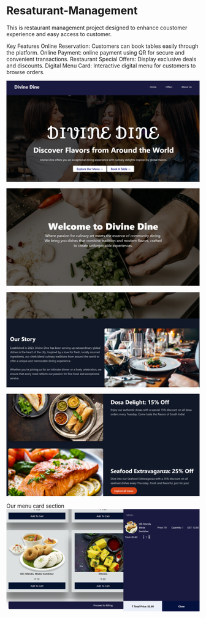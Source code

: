 # Resaturant-Management
This is restaurant management project designed to enhance coustomer experience and easy access to customer.

Key Features
Online Reservation: Customers can book tables easily through the platform.
Online Payment: online payment using QR for secure and convenient transactions.
Restaurant Special Offers: Display  exclusive deals and discounts.
Digital Menu Card: Interactive digital menu for customers to browse orders.


![image alt](https://github.com/ValayaDase/Resaturant-Management/blob/3a888f4ad9ad35f432aa1e3a3d876018085a7ba0/Screenshot%202025-01-04%20200137.png)

![image alt](https://github.com/ValayaDase/Resaturant-Management/blob/3b617bef9a0da5227c7ab070b92c8231b17989d9/Screenshot%202025-01-04%20200543.png)

![image alt](https://github.com/ValayaDase/Resaturant-Management/blob/b4694765ced7d471b339286022e1c914a68d1f64/Screenshot%202025-01-04%20200605.png)

![image alt](https://github.com/ValayaDase/Resaturant-Management/blob/ec38015571bc5194272f12d3232d16e47dc46e72/Screenshot%202025-01-04%20200640.png)

Our menu card section <br>
![image alt](https://github.com/ValayaDase/Resaturant-Management/blob/07dcd81ab237f77797a3d2cdbba3ca3c8e744a45/Screenshot%202025-01-04%20200507.png)
